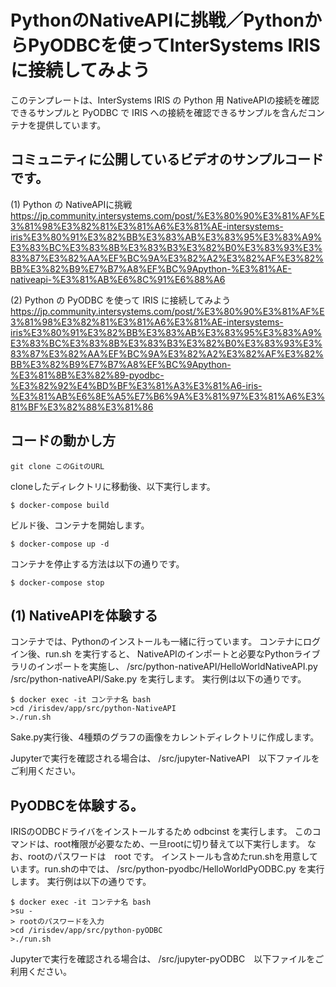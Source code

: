 # PythonのNativeAPIに挑戦／PythonからPyODBCを使ってInterSystems IRISに接続してみよう
このテンプレートは、InterSystems IRIS の Python 用 NativeAPIの接続を確認できるサンプルと
PyODBC で IRIS への接続を確認できるサンプルを含んだコンテナを提供しています。

## コミュニティに公開しているビデオのサンプルコードです。

(1) Python の NativeAPIに挑戦
https://jp.community.intersystems.com/post/%E3%80%90%E3%81%AF%E3%81%98%E3%82%81%E3%81%A6%E3%81%AE-intersystems-iris%E3%80%91%E3%82%BB%E3%83%AB%E3%83%95%E3%83%A9%E3%83%BC%E3%83%8B%E3%83%B3%E3%82%B0%E3%83%93%E3%83%87%E3%82%AA%EF%BC%9A%E3%82%A2%E3%82%AF%E3%82%BB%E3%82%B9%E7%B7%A8%EF%BC%9Apython-%E3%81%AE-nativeapi-%E3%81%AB%E6%8C%91%E6%88%A6

(2) Python の PyODBC を使って IRIS に接続してみよう
https://jp.community.intersystems.com/post/%E3%80%90%E3%81%AF%E3%81%98%E3%82%81%E3%81%A6%E3%81%AE-intersystems-iris%E3%80%91%E3%82%BB%E3%83%AB%E3%83%95%E3%83%A9%E3%83%BC%E3%83%8B%E3%83%B3%E3%82%B0%E3%83%93%E3%83%87%E3%82%AA%EF%BC%9A%E3%82%A2%E3%82%AF%E3%82%BB%E3%82%B9%E7%B7%A8%EF%BC%9Apython-%E3%81%8B%E3%82%89-pyodbc-%E3%82%92%E4%BD%BF%E3%81%A3%E3%81%A6-iris-%E3%81%AB%E6%8E%A5%E7%B6%9A%E3%81%97%E3%81%A6%E3%81%BF%E3%82%88%E3%81%86


## コードの動かし方

```
git clone このGitのURL
```
cloneしたディレクトリに移動後、以下実行します。

```
$ docker-compose build
```
ビルド後、コンテナを開始します。
```
$ docker-compose up -d
```
コンテナを停止する方法は以下の通りです。
```
$ docker-compose stop
```

## (1) NativeAPIを体験する
コンテナでは、Pythonのインストールも一緒に行っています。
コンテナにログイン後、run.sh を実行すると、 NativeAPIのインポートと必要なPythonライブラリのインポートを実施し、
/src/python-nativeAPI/HelloWorldNativeAPI.py
/src/python-nativeAPI/Sake.py
を実行します。
実行例は以下の通りです。
```
$ docker exec -it コンテナ名 bash
>cd /irisdev/app/src/python-NativeAPI
>./run.sh
```
Sake.py実行後、4種類のグラフの画像をカレントディレクトリに作成します。

Jupyterで実行を確認される場合は、
/src/jupyter-NativeAPI　以下ファイルをご利用ください。


## PyODBCを体験する。
IRISのODBCドライバをインストールするため odbcinst を実行します。
このコマンドは、root権限が必要なため、一旦rootに切り替えて以下実行します。
なお、rootのパスワードは　root です。
インストールも含めたrun.shを用意しています。run.shの中では、
/src/python-pyodbc/HelloWorldPyODBC.py
を実行します。
実行例は以下の通りです。
```
$ docker exec -it コンテナ名 bash
>su -
> rootのパスワードを入力
>cd /irisdev/app/src/python-pyODBC
>./run.sh
```

Jupyterで実行を確認される場合は、
/src/jupyter-pyODBC　以下ファイルをご利用ください。

